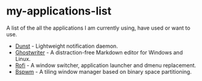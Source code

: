 # my-applications-list
A list of the all the applications I am currently using, have used or want to use.

* [Dunst](https://dunst-project.org/) - Lightweight notification daemon. 
* [Ghostwriter](https://wereturtle.github.io/ghostwriter/) - A distraction-free Markdown editor for Windows and Linux.
* [Rofi](https://github.com/davatorium/rofi) - A window switcher, application launcher and dmenu replacement.
* [Bspwm](https://github.com/baskerville/bspwm) - A tiling window manager based on binary space partitioning.
